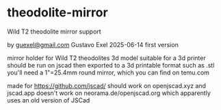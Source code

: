 # theodolite-mirror
Wild T2 theodolite mirror support

by guexel@gmail.com Gustavo Exel
2025-06-14 first version

mirror holder for Wild T2 theodolites
3d model suitable for a 3d printer
should be run on jscad then exported to a 3d printable format such as .stl
you'll need a 1"=25.4mm round mirror, which you can find on temu.com

made for https://github.com/jscad/
should work on openjscad.xyz and jscad.app
doesn't work on neorama.de/openjscad.org which apparently uses an old version of JSCad
